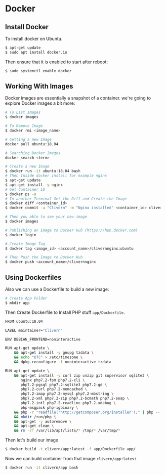 # Docker


Install Docker
--------------

To install docker on Ubuntu.

```bash
$ apt-get update
$ sudo apt install docker.io
```

Then ensure that it is enabled to start after reboot:

```bash
$ sudo systemctl enable docker
```

Working With Images
-------------------
Docker images are essentially a snapshot of a container. we're going to explore Docker images a bit more:

```bash
# To List Images
$ docker images

# To Remove Image
$ docker rmi <image_name>

# Getting a new Image
docker pull ubuntu:18.04

# Searching Docker Images
docker search <term>

# Create a new Image
$ docker run -it ubuntu:18.04 bash
# Then Inside docker install for example nginx
$ apt-get update
$ apt-get install -y nginx
# Get Container ID
$ docker ps -a
# In another Terminal Get the Diff and Create the Image
$ docker diff <container_id> 
$ docker commit -a "Clivern" -m "Nginx installed" <container_id> clivernnginx:latest

# Then you able to see your new image
$ docker images

# Publishing an Image to Docker Hub (https://hub.docker.com)
$ docker login

# Create Image Tag
$ docker tag <image_id> <account_name>/clivernnginx:ubuntu

# Then Push the Image to Docker Hub
$ docker push <account_name>/clivernnginx
```

Using Dockerfiles
-----------------

Also we can use a Dockerfile to build a new image:

```bash
# Create App Folder
$ mkdir app
```

Then Create Dockerfile to Install PHP stuff `app/Dockerfile`.

```bash
FROM ubuntu:18.04

LABEL maintainer="Clivern"

ENV DEBIAN_FRONTEND=noninteractive

RUN apt-get update \
    && apt-get install -y gnupg tzdata \
    && echo "UTC" > /etc/timezone \
    && dpkg-reconfigure -f noninteractive tzdata

RUN apt-get update \
    && apt-get install -y curl zip unzip git supervisor sqlite3 \
       nginx php7.2-fpm php7.2-cli \
       php7.2-pgsql php7.2-sqlite3 php7.2-gd \
       php7.2-curl php7.2-memcached \
       php7.2-imap php7.2-mysql php7.2-mbstring \
       php7.2-xml php7.2-zip php7.2-bcmath php7.2-soap \
       php7.2-intl php7.2-readline php7.2-xdebug \
       php-msgpack php-igbinary \
    && php -r "readfile('http://getcomposer.org/installer');" | php -- --install-dir=/usr/bin/ --filename=composer \
    && mkdir /run/php \
    && apt-get -y autoremove \
    && apt-get clean \
    && rm -rf /var/lib/apt/lists/* /tmp/* /var/tmp/*
```

Then let's build our image

```bash
$ docker build -t clivern/app:latest -f app/Dockerfile app/
```

Now we can build container from that image `clivern/app:latest`

```bash
$ docker run -it clivern/app bash
```
